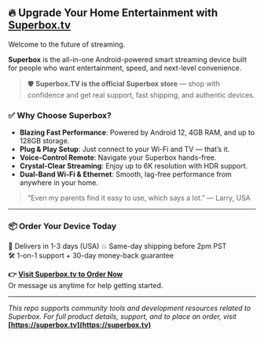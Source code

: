 ## 🔥 Upgrade Your Home Entertainment with [Superbox.tv](https://superbox.tv)

Welcome to the future of streaming.

**Superbox** is the all-in-one Android-powered smart streaming device built for people who want entertainment, speed, and next-level convenience.

> 🛡️ **Superbox.TV is the official Superbox store** — shop with confidence and get real support, fast shipping, and authentic devices.

### ✅ Why Choose Superbox?

- **Blazing Fast Performance**: Powered by Android 12, 4GB RAM, and up to 128GB storage.  
- **Plug & Play Setup**: Just connect to your Wi-Fi and TV — that’s it.  
- **Voice-Control Remote**: Navigate your Superbox hands-free.  
- **Crystal-Clear Streaming**: Enjoy up to 6K resolution with HDR support.  
- **Dual-Band Wi-Fi & Ethernet**: Smooth, lag-free performance from anywhere in your home.

> “Even my parents find it easy to use, which says a lot.” — Larry, USA

---

### 📦 Order Your Device Today

📍 Delivers in 1-3 days (USA)
💥 Same-day shipping before 2pm PST  
🛠️ 1-on-1 support + 30-day money-back guarantee

**👉 [Visit Superbox.tv to Order Now](https://superbox.tv)**  
Or message us anytime for help getting started.

---

_This repo supports community tools and development resources related to Superbox. For full product details, support, and to place an order, visit_ **[https://superbox.tv](https://superbox.tv)**
